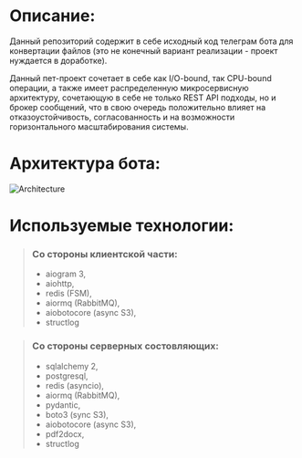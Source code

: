 # Описание:
Данный репозиторий содержит в себе исходный код телеграм бота для конвертации файлов (это не конечный вариант реализации - проект нуждается в доработке).

Данный пет-проект сочетает в себе как I/O-bound, так CPU-bound операции, а также имеет распределенную микросервисную архитектуру, сочетающую в себе  не только REST API подходы, но и брокер сообщений, что в свою очередь положительно влияет на отказоустойчивость, согласованность и на возможности горизонтального масштабирования системы.

# Архитектура бота:
![Architecture](https://github.com/user-attachments/assets/e8b54fce-fc86-47e8-8044-bdd5c8d15705)

# Используемые технологии:

> ### Со стороны клиентской части:
> - aiogram 3, 
> - aiohttp, 
> - redis (FSM), 
> - aiormq (RabbitMQ), 
> - aiobotocore (async S3), 
> - structlog

> ### Со стороны серверных состовляющих:
> - sqlalchemy 2, 
> - postgresql, 
> - redis (asyncio), 
> - aiormq (RabbitMQ), 
> - pydantic, 
> - boto3 (sync S3), 
> - aiobotocore (async S3), 
> - pdf2docx, 
> - structlog